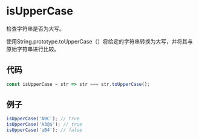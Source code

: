 # isUpperCase

检查字符串是否为大写。

使用String.prototype.toUpperCase（）将给定的字符串转换为大写，并将其与原始字符串进行比较。

## 代码

```js
const isUpperCase = str => str === str.toUpperCase();
```

## 例子

```js
isUpperCase('ABC'); // true
isUpperCase('A3@$'); // true
isUpperCase('aB4'); // false
```
